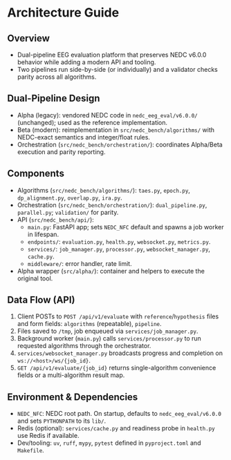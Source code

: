 # Architecture Guide

## Overview

- Dual-pipeline EEG evaluation platform that preserves NEDC v6.0.0 behavior while adding a modern API and tooling.
- Two pipelines run side-by-side (or individually) and a validator checks parity across all algorithms.

## Dual-Pipeline Design

- Alpha (legacy): vendored NEDC code in `nedc_eeg_eval/v6.0.0/` (unchanged); used as the reference implementation.
- Beta (modern): reimplementation in `src/nedc_bench/algorithms/` with NEDC-exact semantics and integer/float rules.
- Orchestration (`src/nedc_bench/orchestration/`): coordinates Alpha/Beta execution and parity reporting.

## Components

- Algorithms (`src/nedc_bench/algorithms/`): `taes.py`, `epoch.py`, `dp_alignment.py`, `overlap.py`, `ira.py`.
- Orchestration (`src/nedc_bench/orchestration/`): `dual_pipeline.py`, `parallel.py`; `validation/` for parity.
- API (`src/nedc_bench/api/`):
  - `main.py`: FastAPI app; sets `NEDC_NFC` default and spawns a job worker in lifespan.
  - `endpoints/`: `evaluation.py`, `health.py`, `websocket.py`, `metrics.py`.
  - `services/`: `job_manager.py`, `processor.py`, `websocket_manager.py`, `cache.py`.
  - `middleware/`: error handler, rate limit.
- Alpha wrapper (`src/alpha/`): container and helpers to execute the original tool.

## Data Flow (API)

1. Client POSTs to `POST /api/v1/evaluate` with `reference`/`hypothesis` files and form fields: `algorithms` (repeatable), `pipeline`.
1. Files saved to `/tmp`, job enqueued via `services/job_manager.py`.
1. Background worker (`main.py`) calls `services/processor.py` to run requested algorithms through the orchestrator.
1. `services/websocket_manager.py` broadcasts progress and completion on `ws://<host>/ws/{job_id}`.
1. `GET /api/v1/evaluate/{job_id}` returns single-algorithm convenience fields or a multi-algorithm result map.

## Environment & Dependencies

- `NEDC_NFC`: NEDC root path. On startup, defaults to `nedc_eeg_eval/v6.0.0` and sets `PYTHONPATH` to its `lib/`.
- Redis (optional): `services/cache.py` and readiness probe in `health.py` use Redis if available.
- Dev/tooling: `uv`, `ruff`, `mypy`, `pytest` defined in `pyproject.toml` and `Makefile`.
